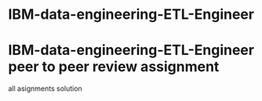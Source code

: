 # IBM-data-engineering-ETL-Engineer

# IBM-data-engineering-ETL-Engineer peer to peer review assignment 

all asignments solution 
